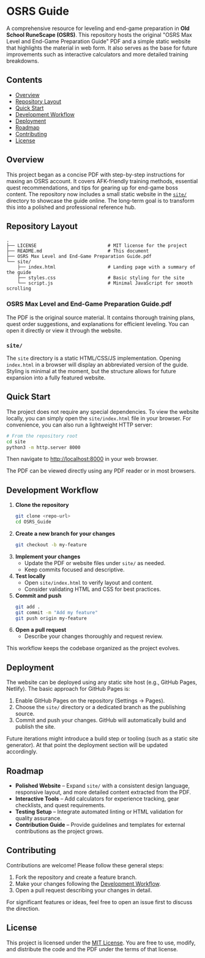 # OSRS Guide

A comprehensive resource for leveling and end-game preparation in **Old School RuneScape (OSRS)**. This repository hosts the original "OSRS Max Level and End-Game Preparation Guide" PDF and a simple static website that highlights the material in web form. It also serves as the base for future improvements such as interactive calculators and more detailed training breakdowns.

## Contents

- [Overview](#overview)
- [Repository Layout](#repository-layout)
- [Quick Start](#quick-start)
- [Development Workflow](#development-workflow)
- [Deployment](#deployment)
- [Roadmap](#roadmap)
- [Contributing](#contributing)
- [License](#license)

## Overview

This project began as a concise PDF with step-by-step instructions for maxing an OSRS account. It covers AFK-friendly training methods, essential quest recommendations, and tips for gearing up for end-game boss content. The repository now includes a small static website in the [`site/`](site/) directory to showcase the guide online. The long-term goal is to transform this into a polished and professional reference hub.

## Repository Layout

```
.
├── LICENSE                          # MIT license for the project
├── README.md                        # This document
├── OSRS Max Level and End-Game Preparation Guide.pdf
└── site/
    ├── index.html                   # Landing page with a summary of the guide
    ├── styles.css                   # Basic styling for the site
    └── script.js                    # Minimal JavaScript for smooth scrolling
```

### OSRS Max Level and End-Game Preparation Guide.pdf
The PDF is the original source material. It contains thorough training plans, quest order suggestions, and explanations for efficient leveling. You can open it directly or view it through the website.

### `site/`
The `site` directory is a static HTML/CSS/JS implementation. Opening `index.html` in a browser will display an abbreviated version of the guide. Styling is minimal at the moment, but the structure allows for future expansion into a fully featured website.

## Quick Start

The project does not require any special dependencies. To view the website locally, you can simply open the `site/index.html` file in your browser. For convenience, you can also run a lightweight HTTP server:

```bash
# From the repository root
cd site
python3 -m http.server 8000
```

Then navigate to <http://localhost:8000> in your web browser.

The PDF can be viewed directly using any PDF reader or in most browsers.

## Development Workflow

1. **Clone the repository**
   ```bash
   git clone <repo-url>
   cd OSRS_Guide
   ```
2. **Create a new branch for your changes**
   ```bash
   git checkout -b my-feature
   ```
3. **Implement your changes**
   - Update the PDF or website files under `site/` as needed.
   - Keep commits focused and descriptive.
4. **Test locally**
   - Open `site/index.html` to verify layout and content.
   - Consider validating HTML and CSS for best practices.
5. **Commit and push**
   ```bash
   git add .
   git commit -m "Add my feature"
   git push origin my-feature
   ```
6. **Open a pull request**
   - Describe your changes thoroughly and request review.

This workflow keeps the codebase organized as the project evolves.

## Deployment

The website can be deployed using any static site host (e.g., GitHub Pages, Netlify). The basic approach for GitHub Pages is:

1. Enable GitHub Pages on the repository (Settings → Pages).
2. Choose the `site/` directory or a dedicated branch as the publishing source.
3. Commit and push your changes. GitHub will automatically build and publish the site.

Future iterations might introduce a build step or tooling (such as a static site generator). At that point the deployment section will be updated accordingly.

## Roadmap

- **Polished Website** – Expand `site/` with a consistent design language, responsive layout, and more detailed content extracted from the PDF.
- **Interactive Tools** – Add calculators for experience tracking, gear checklists, and quest requirements.
- **Testing Setup** – Integrate automated linting or HTML validation for quality assurance.
- **Contribution Guide** – Provide guidelines and templates for external contributions as the project grows.

## Contributing

Contributions are welcome! Please follow these general steps:

1. Fork the repository and create a feature branch.
2. Make your changes following the [Development Workflow](#development-workflow).
3. Open a pull request describing your changes in detail.

For significant features or ideas, feel free to open an issue first to discuss the direction.

## License

This project is licensed under the [MIT License](LICENSE). You are free to use, modify, and distribute the code and the PDF under the terms of that license.

